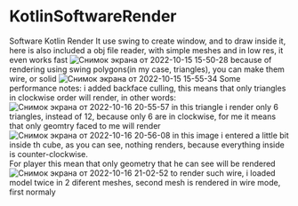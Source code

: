 # KotlinSoftwareRender
Software Kotlin Render
It use swing to create window, and to draw inside it, here is also included a obj file reader, with simple meshes and in low res, it even works fast
![Снимок экрана от 2022-10-15 15-50-28](https://user-images.githubusercontent.com/48290199/195987349-cf312e38-f6da-4d83-bb55-0e3bc6b019f0.png)
because of rendering using swing polygons(in my case, triangles), you can make them wire, or solid
![Снимок экрана от 2022-10-15 15-55-34](https://user-images.githubusercontent.com/48290199/195987516-ab1ff7ad-e220-4858-8cca-1bd8b2356e58.png)
Some performance notes: i added backface culling, this means that only triangles in clockwise order will render, in other words:
![Снимок экрана от 2022-10-16 20-55-57](https://user-images.githubusercontent.com/48290199/196050569-69dd4464-852a-4811-a422-21ae238206ea.png)
in this triangle i render only 6 triangles, instead of 12, because only 6 are in clockwise, for me it means that only geomtry faced to me will render
![Снимок экрана от 2022-10-16 20-56-08](https://user-images.githubusercontent.com/48290199/196050627-e8235efe-95a5-4868-b054-59d5709b9afb.png)
in this image i entered a little bit inside th cube, as you can see, nothing renders, because everything inside is counter-clockwise.  
For player this mean that only geometry that he can see will be rendered
![Снимок экрана от 2022-10-16 21-02-52](https://user-images.githubusercontent.com/48290199/196050846-085c3e98-0868-4873-8929-af07b916fede.png)
to render such wire, i loaded model twice in 2 diferent meshes, second mesh is rendered in wire mode, first normaly
